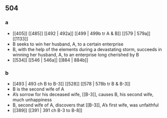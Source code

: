 ## 504
### a
- [[405]] [[485]] [[492 | 492a]] [[499 | 499b tr A &amp; B]] [[579 | 579a]] [[1133]] 
- B seeks to win her husband, A, to a certain enterprise
- B, with the help of the elements during a devastating storm, succeeds in winning her husband, A, to an enterprise long cherished by B
- [[534]] [[546 | 546a]] [[884 | 884b]] 

### b
- [[493 | 493 ch B to B-3]] [[528]] [[578 | 578b tr B &amp; B-3]] 
- B is the second wife of A
- A’s sorrow for his deceased wife, [[B-3]], causes B, his second wife, much unhappiness
- B, second wife of A, discovers that [[B-3]], A’s first wife, was unfaithful
- [[389]] [[391 | 391 ch B-3 to B-8]] 

